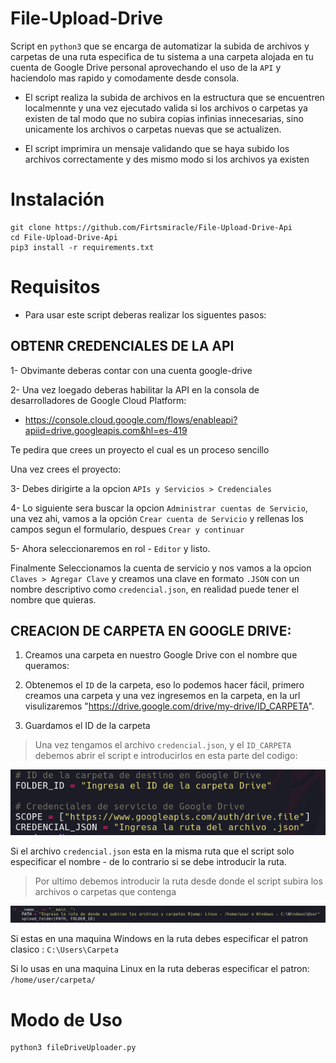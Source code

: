 # File-Upload-Drive

Script en `python3` que se encarga de automatizar la subida de archivos y carpetas de una ruta especifica de tu sistema a una carpeta alojada en tu cuenta de Google Drive personal aprovechando el uso de la `API` y haciendolo mas rapido y comodamente desde consola.

* El script realiza la subida de archivos en la estructura que se encuentren localmennte y una vez ejecutado valida si los archivos o carpetas ya existen de tal modo que no subira copias infinias innecesarias, sino unicamente los archivos o carpetas nuevas que se actualizen.

* El script imprimira un mensaje validando que se haya subido los archivos correctamente y des mismo modo si los archivos ya existen

# Instalación
```
git clone https://github.com/Firtsmiracle/File-Upload-Drive-Api
cd File-Upload-Drive-Api
pip3 install -r requirements.txt
```
# Requisitos
* Para usar este script deberas realizar los siguentes pasos:

## OBTENR CREDENCIALES DE LA API

1- Obvimante deberas contar con una cuenta google-drive

2- Una vez loegado deberas habilitar la API en la consola de desarrolladores de Google Cloud Platform:

* https://console.cloud.google.com/flows/enableapi?apiid=drive.googleapis.com&hl=es-419

Te pedira que crees un proyecto el cual es un proceso sencillo

Una vez crees el proyecto:

3- Debes dirigirte a la opcion `APIs y Servicios > Credenciales`

4- Lo siguiente sera buscar la opcion `Administrar cuentas de Servicio`, una vez ahi, vamos a la opción `Crear cuenta de Servicio` y rellenas los campos segun el formulario, despues `Crear y continuar`

5- Ahora seleccionaremos en rol - `Editor` y listo.

Finalmente Seleccionamos la cuenta de servicio y nos vamos a la opcion `Claves > Agregar Clave` y creamos una clave en formato `.JSON` con un nombre descriptivo como `credencial.json`, en realidad puede tener el nombre que quieras.
  
## CREACION DE CARPETA EN GOOGLE DRIVE:

1. Creamos una carpeta en nuestro Google Drive con el nombre que queramos:
     
2. Obtenemos el `ID` de la carpeta, eso lo podemos hacer fácil, primero creamos una carpeta y una vez ingresemos en la carpeta, en la url visulizaremos "https://drive.google.com/drive/my-drive/ID_CARPETA".
    
3. Guardamos el ID de la carpeta
    
> Una vez tengamos el archivo `credencial.json`, y el `ID_CARPETA` debemos abrir el script e introducirlos en esta parte del codigo:

![](https://github.com/Firtsmiracle/File-Upload-Drive-Api/blob/main/introducir_requerimientos.PNG)

Si el archivo `credencial.json` esta en la misma ruta que el script solo especificar el nombre - de lo contrario si se debe introducir la ruta.

> Por ultimo debemos introducir la ruta desde donde el script subira los archivos o carpetas que contenga

![](https://github.com/Firtsmiracle/File-Upload-Drive-Api/blob/main/introducir_ruta.PNG)

Si estas en una maquina Windows en la ruta debes especificar el patron clasico : `C:\Users\Carpeta`

Si lo usas en una maquina Linux en la ruta deberas especificar el patron: `/home/user/carpeta/`


# Modo de Uso

```
python3 fileDriveUploader.py
```








